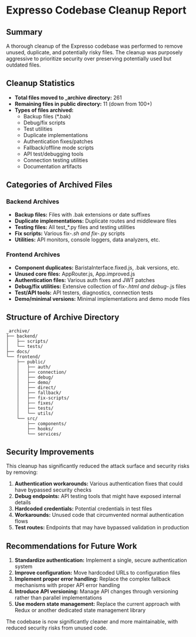 # Expresso Codebase Cleanup Report

## Summary

A thorough cleanup of the Expresso codebase was performed to remove unused, duplicate, and potentially risky files. The cleanup was purposely aggressive to prioritize security over preserving potentially used but outdated files.

## Cleanup Statistics

- **Total files moved to _archive directory:** 261
- **Remaining files in public directory:** 11 (down from 100+)
- **Types of files archived:**
  - Backup files (*.bak)
  - Debug/fix scripts
  - Test utilities
  - Duplicate implementations
  - Authentication fixes/patches
  - Fallback/offline mode scripts
  - API test/debugging tools
  - Connection testing utilities
  - Documentation artifacts

## Categories of Archived Files

### Backend Archives

- **Backup files:** Files with .bak extensions or date suffixes
- **Duplicate implementations:** Duplicate routes and middleware files
- **Testing files:** All test_*.py files and testing utilities
- **Fix scripts:** Various fix-*.sh and fix-*.py scripts
- **Utilities:** API monitors, console loggers, data analyzers, etc.

### Frontend Archives

- **Component duplicates:** BaristaInterface.fixed.js, .bak versions, etc.
- **Unused core files:** AppRouter.js, App.improved.js
- **Authentication files:** Various auth fixes and JWT patches
- **Debug/fix utilities:** Extensive collection of fix-*.html and debug-*.js files
- **Test/API tools:** API testers, diagnostics, connection tests
- **Demo/minimal versions:** Minimal implementations and demo mode files

## Structure of Archive Directory

```
_archive/
├── backend/
│   ├── scripts/
│   └── tests/
├── docs/
└── frontend/
    ├── public/
    │   ├── auth/
    │   ├── connection/
    │   ├── debug/
    │   ├── demo/
    │   ├── direct/
    │   ├── fallback/
    │   ├── fix-scripts/
    │   ├── fixes/
    │   ├── tests/
    │   └── utils/
    └── src/
        ├── components/
        ├── hooks/
        └── services/
```

## Security Improvements

This cleanup has significantly reduced the attack surface and security risks by removing:

1. **Authentication workarounds:** Various authentication fixes that could have bypassed security checks
2. **Debug endpoints:** API testing tools that might have exposed internal details
3. **Hardcoded credentials:** Potential credentials in test files
4. **Workarounds:** Unused code that circumvented normal authentication flows
5. **Test routes:** Endpoints that may have bypassed validation in production

## Recommendations for Future Work

1. **Standardize authentication:** Implement a single, secure authentication system
2. **Improve configuration:** Move hardcoded URLs to configuration files
3. **Implement proper error handling:** Replace the complex fallback mechanisms with proper API error handling
4. **Introduce API versioning:** Manage API changes through versioning rather than parallel implementations
5. **Use modern state management:** Replace the current approach with Redux or another dedicated state management library

The codebase is now significantly cleaner and more maintainable, with reduced security risks from unused code.